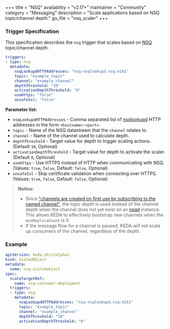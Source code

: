 +++
title = "NSQ"
availability = "v2.17+"
maintainer = "Community"
category = "Messaging"
description = "Scale applications based on NSQ topic/channel depth."
go_file = "nsq_scaler"
+++

### Trigger Specification

This specification describes the `nsq` trigger that scales based on [NSQ](https://github.com/nsqio/nsq) topic/channel depth. 

```yaml
triggers:
- type: nsq
  metadata:
    nsqLookupdHTTPAddresses: "nsq-nsqlookupd.nsq:4161"
    topic: "example_topic"
    channel: "example_channel"
    depthThreshold: "10"
    activationDepthThreshold: "0"
    useHttps: "false"
    unsafeSsl: "false"
```

**Parameter list:**

- `nsqLookupdHTTPAddresses` - Comma separated list of [nsqlookupd](https://nsq.io/components/nsqlookupd.html) HTTP addresses in the form `<hostname>:<port>`.
- `topic` - Name of the NSQ datastream that the `channel` relates to.
- `channel` - Name of the channel used to calculate depth.
- `depthThreshold` - Target value for depth to trigger scaling actions. (Default `10`, Optional)
- `activationDepthThreshold` - Target value for depth to activate the scaler. (Default `0`, Optional)
- `useHttps` - Use HTTPS instead of HTTP when communicating with NSQ. (Values: `true`, `false`, Default: `false`, Optional)
- `unsafeSsl` - Skip certificate validation when connecting over HTTPS. (Values: `true`, `false`, Default: `false`, Optional)


> **Notice:**
> - Since ["channels are created on first use by subscribing to the named channel"](https://nsq.io/overview/design.html#simplifying-configuration-and-administration), the topic depth is used instead of the channel depth when the channel does not yet exist on an [nsqd](https://nsq.io/components/nsqd.html) instance. This allows KEDA to effectively bootstrap new channels when the `minReplicaCount` is 0.
> - If the message flow for a channel is paused, KEDA will not scale up consumers of the channel, regardless of the depth.

### Example

```yaml
apiVersion: keda.sh/v1alpha1
kind: ScaledObject
metadata:
  name: nsq-scaledobject
spec:
  scaleTargetRef:
    name: nsq-consumer-deployment
  triggers:
  - type: nsq
    metadata:
      nsqLookupdHTTPAddresses: "nsq-nsqlookupd.nsq:4161"
      topic: "example_topic"
      channel: "example_channel"
      depthThreshold: "10"
      activationDepthThreshold: "0"
```
